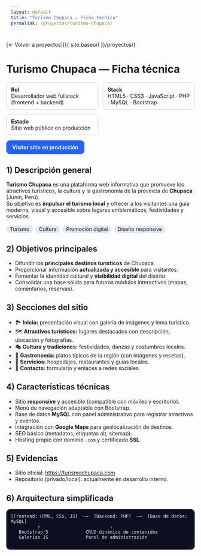 ```yaml
---
layout: default
title: "Turismo Chupaca — Ficha técnica"
permalink: /proyectos/turismo-chupaca/
---
```

<style>
  .page-header{
    background-image:
      linear-gradient(rgba(0,0,0,.55), rgba(0,0,0,.55)),
      url("https://i.pinimg.com/736x/b1/36/a3/b136a3dde4ef2a29c7cd45973b1ab2b9.jpg");
    background-size: cover;
    background-position: center;
    color:#fff !important;
  }
  .project-name,.project-tagline{color:#fff !important;}
  .meta{display:grid;grid-template-columns:repeat(auto-fit,minmax(240px,1fr));gap:12px;margin:12px 0}
  .meta>div{border:1px solid #d1d5db;border-radius:10px;padding:10px 12px;background:#fff}
  .badges span{display:inline-block;background:#e2e8f0;border-radius:999px;padding:2px 10px;margin:2px 6px 0 0;font-size:.85rem}
  .btn{display:inline-block;padding:10px 16px;border-radius:10px;background:#2563eb;color:#fff;text-decoration:none;font-weight:600}
  .btn:hover{filter:brightness(.95)}
  .muted{color:#4b5563}
  pre{background:#0b1020;color:#e6edf3;border-radius:10px;padding:12px;overflow:auto}
</style>

[← Volver a proyectos]({{ site.baseurl }}/proyectos/)

# Turismo Chupaca — Ficha técnica

<div class="meta">
  <div><strong>Rol</strong><br/>Desarrollador web fullstack (frontend + backend)</div>
  <div><strong>Stack</strong><br/>HTML5 · CSS3 · JavaScript · PHP · MySQL · Bootstrap</div>
  <div><strong>Estado</strong><br/>Sitio web público en producción</div>
</div>

<p>
  <a class="btn" href="https://turismochupaca.com/" target="_blank" rel="noopener">Visitar sitio en producción</a>
</p>

## 1) Descripción general
**Turismo Chupaca** es una plataforma web informativa que promueve los atractivos turísticos, la cultura y la gastronomía de la provincia de **Chupaca** (Junín, Perú).  
Su objetivo es **impulsar el turismo local** y ofrecer a los visitantes una guía moderna, visual y accesible sobre lugares emblemáticos, festividades y servicios.

<div class="badges">
  <span>Turismo</span><span>Cultura</span><span>Promoción digital</span><span>Diseño responsive</span>
</div>

## 2) Objetivos principales
- Difundir los **principales destinos turísticos** de Chupaca.  
- Proporcionar información **actualizada y accesible** para visitantes.  
- Fomentar la identidad cultural y **visibilidad digital** del distrito.  
- Consolidar una base sólida para futuros módulos interactivos (mapas, comentarios, reservas).

## 3) Secciones del sitio
- 🏞️ **Inicio:** presentación visual con galería de imágenes y lema turístico.  
- 🗺️ **Atractivos turísticos:** lugares destacados con descripción, ubicación y fotografías.  
- 🎭 **Cultura y tradiciones:** festividades, danzas y costumbres locales.  
- 🍴 **Gastronomía:** platos típicos de la región (con imágenes y recetas).  
- 🏨 **Servicios:** hospedajes, restaurantes y guías locales.  
- 📩 **Contacto:** formulario y enlaces a redes sociales.

## 4) Características técnicas
- Sitio **responsive** y accesible (compatible con móviles y escritorio).  
- Menú de navegación adaptable con Bootstrap.  
- Base de datos **MySQL** con panel administrativo para registrar atractivos y eventos.  
- Integración con **Google Maps** para geolocalización de destinos.  
- SEO básico (metadatos, etiquetas alt, sitemap).  
- Hosting propio con dominio `.com` y certificado **SSL**.

## 5)  Evidencias
- Sitio oficial: https://turismochupaca.com
- Repositorio (privado/local): actualmente en desarrollo interno.

## 6) Arquitectura simplificada
```text
[Frontend: HTML, CSS, JS]  —→  [Backend: PHP]  —→  [Base de datos: MySQL]
          ↑                          ↓
   Bootstrap 5              CRUD dinámico de contenidos
   Galerías JS              Panel de administración
 
